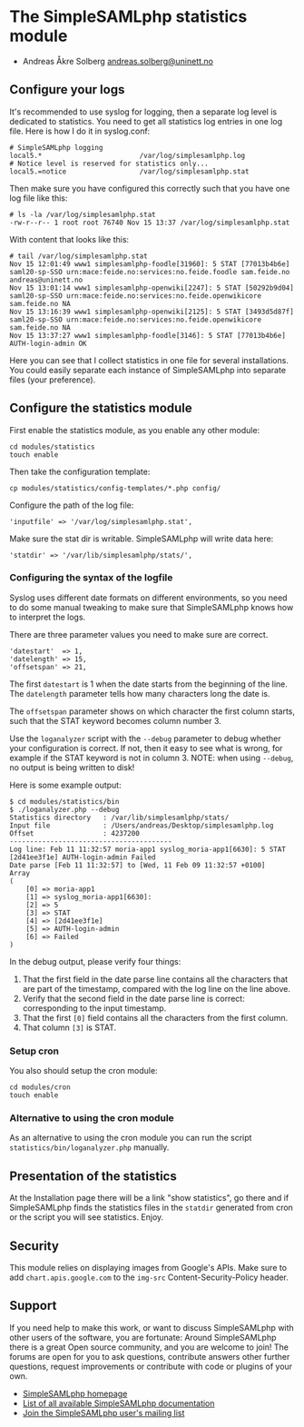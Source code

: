 The SimpleSAMLphp statistics module
===================================


<!-- 
	This file is written in Markdown syntax. 
	For more information about how to use the Markdown syntax, read here:
	http://daringfireball.net/projects/markdown/syntax
-->

  * Andreas Åkre Solberg <andreas.solberg@uninett.no>


## Configure your logs

It's recommended to use syslog for logging, then a separate log level is
dedicated to statistics. You need to get all statistics log entries
in one log file. Here is how I do it in syslog.conf:

    # SimpleSAMLphp logging
    local5.*                        /var/log/simplesamlphp.log
    # Notice level is reserved for statistics only...
    local5.=notice                  /var/log/simplesamlphp.stat

Then make sure you have configured this correctly such that you
have one log file like this:

    # ls -la /var/log/simplesamlphp.stat
    -rw-r--r-- 1 root root 76740 Nov 15 13:37 /var/log/simplesamlphp.stat

With content that looks like this:

    # tail /var/log/simplesamlphp.stat
    Nov 15 12:01:49 www1 simplesamlphp-foodle[31960]: 5 STAT [77013b4b6e] saml20-sp-SSO urn:mace:feide.no:services:no.feide.foodle sam.feide.no andreas@uninett.no
    Nov 15 13:01:14 www1 simplesamlphp-openwiki[2247]: 5 STAT [50292b9d04] saml20-sp-SSO urn:mace:feide.no:services:no.feide.openwikicore sam.feide.no NA
    Nov 15 13:16:39 www1 simplesamlphp-openwiki[2125]: 5 STAT [3493d5d87f] saml20-sp-SSO urn:mace:feide.no:services:no.feide.openwikicore sam.feide.no NA
    Nov 15 13:37:27 www1 simplesamlphp-foodle[3146]: 5 STAT [77013b4b6e] AUTH-login-admin OK

Here you can see that I collect statistics in one file for several installations. You could easily separate each instance of SimpleSAMLphp into separate files (your preference).

## Configure the statistics module

First enable the statistics module, as you enable any other module:

    cd modules/statistics
    touch enable

Then take the configuration template:

    cp modules/statistics/config-templates/*.php config/

Configure the path of the log file:

    'inputfile' => '/var/log/simplesamlphp.stat',

Make sure the stat dir is writable. SimpleSAMLphp will write data here:

    'statdir' => '/var/lib/simplesamlphp/stats/',

### Configuring the syntax of the logfile

Syslog uses different date formats on different environments, so you need to do some manual tweaking to make sure that SimpleSAMLphp knows how to interpret the logs.

There are three parameter values you need to make sure are correct.

	'datestart'  => 1,
	'datelength' => 15,
	'offsetspan' => 21,

The first `datestart` is 1 when the date starts from the beginning of the line. The `datelength` parameter tells how many characters long the date is.

The `offsetspan` parameter shows on which character the first column starts, such that the STAT keyword becomes column number 3.

Use the `loganalyzer` script with the `--debug` parameter to debug whether your configuration is correct. If not, then it easy to see what is wrong, for example if the STAT keyword is not in column 3.
NOTE: when using `--debug`, no output is being written to disk!

Here is some example output:


	$ cd modules/statistics/bin
	$ ./loganalyzer.php --debug
	Statistics directory   : /var/lib/simplesamlphp/stats/
	Input file             : /Users/andreas/Desktop/simplesamlphp.log
	Offset                 : 4237200
	----------------------------------------
	Log line: Feb 11 11:32:57 moria-app1 syslog_moria-app1[6630]: 5 STAT [2d41ee3f1e] AUTH-login-admin Failed
	Date parse [Feb 11 11:32:57] to [Wed, 11 Feb 09 11:32:57 +0100]
	Array
	(
		[0] => moria-app1
		[1] => syslog_moria-app1[6630]:
		[2] => 5
		[3] => STAT
		[4] => [2d41ee3f1e]
		[5] => AUTH-login-admin
		[6] => Failed
	)

In the debug output, please verify four things:

 1. That the first field in the date parse line contains all the characters that are part of the timestamp, compared with the log line on the line above.
 2. Verify that the second field in the date parse line is correct: corresponding to the input timestamp.
 3. That the first `[0]` field contains all the characters from the first column.
 4. That column `[3]` is STAT.


### Setup cron

You also should setup the cron module:

    cd modules/cron
    touch enable

### Alternative to using the cron module

As an alternative to using the cron module you can run the
script `statistics/bin/loganalyzer.php` manually.

## Presentation of the statistics

At the Installation page there will be a link "show statistics", go there and if SimpleSAMLphp finds the statistics files in the `statdir` generated from cron or the script you will see statistics. Enjoy.

## Security

This module relies on displaying images from Google's APIs. Make sure to add `chart.apis.google.com` to the `img-src` Content-Security-Policy header.

Support
-------

If you need help to make this work, or want to discuss SimpleSAMLphp with other users of the software, you are fortunate: Around SimpleSAMLphp there is a great Open source community, and you are welcome to join! The forums are open for you to ask questions, contribute answers other further questions, request improvements or contribute with code or plugins of your own.

-  [SimpleSAMLphp homepage](http://simplesamlphp.org)
-  [List of all available SimpleSAMLphp documentation](http://simplesamlphp.org/docs/stable/)
-  [Join the SimpleSAMLphp user's mailing list](http://simplesamlphp.org/lists)
